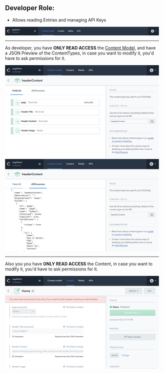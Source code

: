 ## Developer Role:
- Allows reading Entries and managing API Keys

![Developer View](./images/developerView.png)
____

As developer, you have **ONLY READ ACCESS** the [Content Model](./CMS-Structure), and have a JSON Preview of the ContentTypes, in case you want to modify it, you'd have to ask permissions for it.

![Developer Content Model](./images/developerContentModel.png)
![Developer Content Model JSON](./images/developerContentModelJSON.png)
____

Also you you have **ONLY READ ACCESS** the Content, in case you want to modify it, you'd have to ask permissions for it.

![Developer Entry](./images/developerEntry.png)

